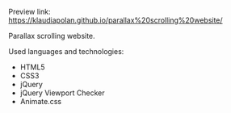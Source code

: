 Preview link: https://klaudiapolan.github.io/parallax%20scrolling%20website/

Parallax scrolling website.

Used languages and technologies:
<ul>
  <li>HTML5</li>
  <li>CSS3</li>
  <li>jQuery</li>
  <li>jQuery Viewport Checker</li>
  <li>Animate.css</li>
</ul>
